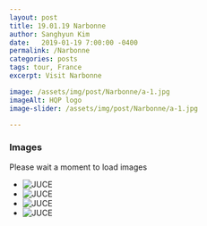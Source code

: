 ```yaml
---
layout: post
title: 19.01.19 Narbonne 
author: Sanghyun Kim
date:   2019-01-19 7:00:00 -0400
permalink: /Narbonne
categories: posts
tags: tour, France
excerpt: Visit Narbonne

image: /assets/img/post/Narbonne/a-1.jpg
imageAlt: HQP logo
image-slider: /assets/img/post/Narbonne/a-1.jpg

---
```

### Images
Please wait a moment to load images

<div class="row projects-display">
    <div class="flexslider">
        <ul class="slides">
	  			<li>
					<div class="images">
						<img alt="JUCE" src="{{ site.url }}//assets/img/post/Narbonne/a-0.jpg">
					</div>
        		</li>
				<li>  
					<div class="images">
						<img alt="JUCE" src="{{ site.url }}/assets/img/post/Narbonne/a-1.jpg">
					</div>
				</li>  
				<li>  
					<div class="images">
						<img alt="JUCE" src="{{ site.url }}/assets/img/post/Narbonne/a-2.jpg">
					</div>
				</li>
								<li>  
					<div class="images">
						<img alt="JUCE" src="{{ site.url }}/assets/img/post/Narbonne/a-3.jpg">
					</div>
				</li>  
				</ul>
    </div>
</div>
